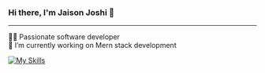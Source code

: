 ### Hi there, I'm Jaison Joshi 👋
<hr>
🧑‍💻 Passionate software developer
<br>
🔭 I’m currently working on Mern stack development


[![My Skills](https://skillicons.dev/icons?i=js,html,css,wasm)](https://skillicons.dev)


